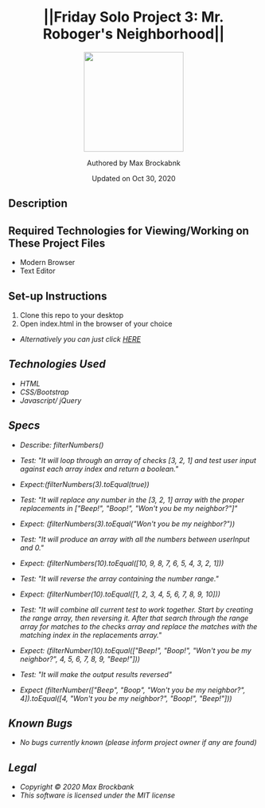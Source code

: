 <h1 align="center">||Friday Solo Project 3: Mr. Roboger's Neighborhood||</h1>
<div align="center">
<img src="https://github.com/MaxBrockbank.png" width="200px" height="auto" >
</div>
<p align="center">Authored by Max Brockabnk</p>
<p align="center">Updated on Oct 30, 2020</p>

## Description


## Required Technologies for Viewing/Working on These Project Files
* Modern Browser
* Text Editor

## Set-up Instructions
1. Clone this repo to your desktop
2. Open index.html in the browser of your choice
* <em>Alternatively you can just click [HERE](https://maxbrockbank.github.io/friday_solo_project3/)

## Technologies Used
* HTML
* CSS/Bootstrap
* Javascript/ jQuery

## Specs
* Describe: filterNumbers()

* Test: "It will loop through an array of checks [3, 2, 1] and test user input against each array index and return a boolean."
* Expect:(filterNumbers(3).toEqual(true))

* Test: "It will replace any number in the [3, 2, 1] array with the proper replacements in ["Beep!", "Boop!", "Won't you be my neighbor?"]"
* Expect: (filterNumbers(3).toEqual("Won't you be my neighbor?"))

* Test: "It will produce an array with all the numbers between userInput and 0."
* Expect: (filterNumbers(10).toEqual([10, 9, 8, 7, 6, 5, 4, 3, 2, 1]))

* Test: "It will reverse the array containing the number range."
* Expect: (filterNumber(10).toEqual([1, 2, 3, 4, 5, 6, 7, 8, 9, 10]))

* Test: "It will combine all current test to work together. Start by creating the range array, then reversing it. After that search through the range array for matches to the checks array and replace the matches with the matching index in the replacements array."
* Expect: (filterNumber(10).toEqual(["Beep!", "Boop!", "Won't you be my neighbor?", 4, 5, 6, 7, 8, 9, "Beep!"]))

* Test: "It will make the output results reversed"
* Expect (filterNumber(["Beep", "Boop", "Won't you be my neighbor?", 4]).toEqual([4, "Won't you be my neighbor?", "Boop!", "Beep!"]))
## Known Bugs
* No bugs currently known (please inform project owner if any are found)


## Legal
* Copyright © 2020 Max Brockbank
* This software is licensed under the MIT license